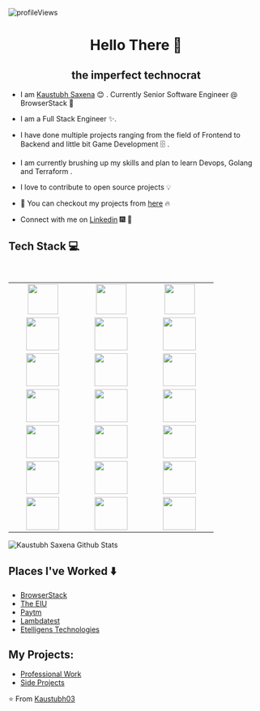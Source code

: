 ![profileViews](https://en3zcgi7b3erui3.m.pipedream.net/?username=kaustubh03)

<h1 align="center"> Hello There 👋 </h1>
<h2 align="center"> the imperfect technocrat </h2>

* I am [Kaustubh Saxena](https://www.kaustubh.dev/) :blush:	 . Currently Senior Software Engineer @ BrowserStack :satellite:

* I am a Full Stack Engineer :sparkles:.

* I have done multiple projects ranging from the field of Frontend to Backend and little bit Game Development :file_cabinet: .

* I am currently brushing up my skills and plan to learn Devops, Golang and Terraform .

* I love to  contribute to open source projects :bulb:

* :magnet: You can checkout my projects from [here](http://kaustubh.dev) :fire:

* Connect with me on [Linkedin](https://www.linkedin.com/in/kaustubh-saxena-b953ba27/) :fireworks: :sparkler:


## Tech Stack :computer:

<br>
<table>
<tbody>
 <tr>
<td align="center" width="20%">

<img height=60px src="https://kaustubh.dev/icons/js.svg"> 
</td>

<td align="center" width="20%">

<img height=60px src="https://kaustubh.dev/icons/python.svg"> 
</td>

<td align="center" width="20%">

<img height=60px src="https://kaustubh.dev/icons/php.svg"> 
</td>
</tr>

<tr>
<td align="center" width="20%">

<img height=65px src="https://kaustubh.dev/icons/react.svg"> 
</td>

<td align="center" width="20%">
<img height=65px src="https://kaustubh.dev/icons/nodejs.svg"> 
</td>

<td align="center" width="20%">
<img height=65px src="https://kaustubh.dev/icons/svelte.svg"> 
</td>
</tr>

<tr>
<td align="center" width="20%">
<img height=65px src="https://kaustubh.dev/icons/gsap.svg"> 
</td>

<td align="center" width="20%">
<img height=65px src="https://kaustubh.dev/icons/vue.svg"> 
</td>



<td align="center" width="20%">
<img height=65px src="https://kaustubh.dev/icons/html.svg"> 
</td>
</tr>

<tr>
<td align="center" width="20%">
<img height=65px src="https://kaustubh.dev/icons/css.svg"> 
</td>
<td align="center" width="20%">
    <img height=65px src="https://kaustubh.dev/icons/redux.svg"> 
</td>

<td align="center" width="20%">
<img height=65px src="https://kaustubh.dev/icons/nextjs.svg"> 
</td>
</tr>

<tr>
    <td align="center" width="20%">
        <img height=65px src="https://kaustubh.dev/icons/nextjs.svg"> 
    </td>
    <td align="center" width="20%">
        <img height=65px src="https://kaustubh.dev/icons/mongodb.svg"> 
    </td>
    <td align="center" width="20%">
        <img height=65px src="https://kaustubh.dev/icons/graphql.svg"> 
    </td>
  </tr>
  <tr>
    <td align="center" width="20%"> 
        <img height=65px src="https://kaustubh.dev/icons/git.svg"> 
    </td>
    <td align="center" width="20%">
        <img height=65px src="https://kaustubh.dev/icons/mysql.svg"> 
    </td>
    <td align="center" width="20%">
        <img height=65px src="https://kaustubh.dev/icons/illustration.svg"> 
    </td>
</tr>
<tr>
    <td align="center" width="20%">
        <img height=65px src="https://kaustubh.dev/icons/typescript.svg"> 
    </td>
  <td align="center" width="20%">
        <img height=65px src="https://kaustubh.dev/icons/laravel.svg"> 
    </td>
 <td align="center" width="20%">
        <img height=65px src="https://kaustubh.dev/icons/yii2.svg"> 
    </td>
</tr>
</tbody>
</table>


 
![Kaustubh Saxena Github Stats](https://github-readme-stats.vercel.app/api?username=kaustubh03&show_icons=true_color=fff&icon_color=79ff97&text_color=9f9f9f&bg_color=151515)

## Places I've Worked :arrow_down:
- [BrowserStack](https://browserstack.com)
- [The EIU](https://economistgroup.com)
- [Paytm](https://paytm.com)
- [Lambdatest](https://lambdatest.com)
- [Etelligens Technologies](https://etelligens.com)


## My Projects:
- [Professional Work](https://kaustubh.dev/projects)
- [Side Projects](https://kaustubh.dev/sideprojects)

:star: From [Kaustubh03](https://github.com/Kaustubh03/)
